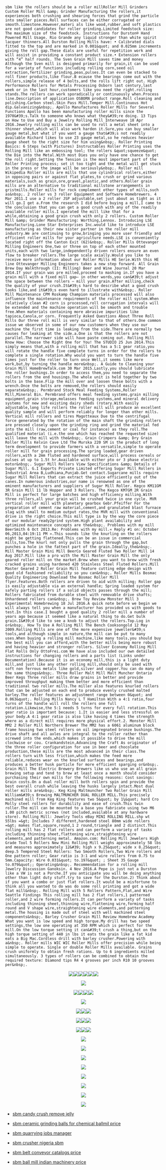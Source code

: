 
```
sbm like the rollers should be a roller millRoller Mill Grinders Custom Roller Mill &amp; Grinder Manufacturing the rollers,it experiences both crushing and shearing forces that grind the particle into smaller pieces.Roll surfaces can be either corrugated or smooth.limestone.However,materi als like wood,rubber,and soft plastics are not good candidates for roller grinding.Limited feedstock size: The maximum size of the feedstock. Instructions for Durston® Hand Powered Mill Usage. Rio Grande any liquid stronger than white spirit lacquer thinners.All Durston Rolling Mills have: • Calibrated dials fitted to the top and are marked in 0.001&quot; and 0.025mm increments giving the roll gap.These dials are useful for repetition work and will assist in providing a constant product size.• Extension rollers with “4” half rounds. The Sven Grain Mill saves time and money Although the Sven mill is designed primarily for grain,it can be used for a variety of functions including rolling corn,seed oil extraction,fertilizer grinding,peas,pulses.It can even be stacked to roll finer products,like flour.B ecause the bearings come out with the rollers,simple release of 4 bolts,and the rolls lift right out. High Performance Rollers for Metals Processing Osborn last century,last week or in the last hour,customers like you need the right.rolling stands.The rollers can work sporadically or continuously when.Process line.Description of application OSBORN product range.Roll cleaning and polishing.Carbon steel.Skin Pass Mill.Temper Mill.Continuous Hot dip.Galvanizing&nbsp;. Apollo Manufactures Roller Mills for Several Functions Apollo has been manufacturing roller mills since the 1970&#39;s.Talk to someone who knows what they&#39;re doing. 13 Tips on How to Use and Buy a Jewelry Rolling Mill Interweave 18 Apr 2016.Jewelry rolling mills can be used to roll a metal sheet into a thinner sheet,which will also work harden it.Sure,you can buy smaller gauge metal,but what if you want a gauge that&#39;s not readily available Richard likes to use 23 gauge metal,so he reduces heavier gauge sheet to the right size for him using&nbsp;. Roller Printing Basics: 6 Steps (with Pictures) Instructables Roller Printing uses the Rolling Mill like an embossing tool; the rollers &quot;squeeze&quot; the Die into the Metal.With most Dies you only have one chance to get the roll right.Setting the Tension is the most important part of the Roller Printing process; set it too tight and the metal will get stuck in the press or the image will be seriously&nbsp;. Roller mill Wikipedia Roller mills are mills that use cylindrical rollers,either in opposing pairs or against flat plates,to crush or grind various materials,such as grain,ore,gravel,plastic,and others.Roller grain mills are an alternative to traditional millstone arrangements in gristmills.Roller mills for rock complement other types of mills,such as&nbsp;. 2 roller vs 3 roller Equipment and Software Homebrewers. 4 Mar 2011.I use a 2 roller JSP adjustable,set just about as tight as it will go.I get a.From the research I did before buying a mill,I came to the conclusion that you can get a good crush with any of the readily available roller mills.I operated the mill like that for a while,obtaining a good grain crush with only 2 rollers. Custom Roller Mill &amp; Grinder Manufacturing: Worthing,Lennox. Introducing LSE Manufacturing.Lone Star Enterprises Inc.would like to introduce LSE manufacturing as their new sister partner in the roller mill industry.We are continuing to grow,bringing you more user friendly and efficient roller mills for your agriculture needs.LSE is conveniently located right off the Canton Exit (62)&nbsp;. Roller Mills Ottevanger Milling Engineers One,two or three on top of each other mounted units,each with two large,independently driven rollers ensure an even flow to breaker rollers.The large scale axially.Would you like to receive more information about our Roller Mills HE Serie.With this HE line Ottevanger Milling Engineers takes a new step forward. All Grain Brew Day Walkthrough (II: Milling) Beer and Wine Journal 20 Mar 2014.If your grain was pre milled,proceed to mashing in.If you have a grain mill with a fixed mill gap— in other words,you can&#39;t adjust the space between the rollers — mill your grain.After milling,check the quality of your crush.It&#39;s hard to describe what a good crush looks like,and it&#39;s even hard to illustrate with&nbsp;. Roller Mill Maintenance CPM Roskamp Champion materials processed will also influence the maintenance requirements of the roller mill system.When relatively clean #2 corn is processed,roll corrugation intervals will be extended and the machine operation will be smooth and trouble free.When materials containing more abrasive impurities like tapioca,Canola,or corn. Frequently Asked Questions About Three Roll Mills Our three roll mill is very similar to that of others.One common issue we observed in some of our new customers when they use our machine the first time is leaking from the side.There are normally two causes for leaking at the side.a.One is that the rollers are not parallel.The narrower side will have paste coming out. Rolling Mill Know How: Choose the Right One for You! The STUDIO 25 Jun 2014.This simply means that,with a rolling mill that has a 5:1 gear ratio,you will rotate the handle five complete turns in order for the rollers to complete a single rotation.Why would you want to turn the handle five times just for the roller to turn once Well,it seems like more work,but,by turning the handle more&nbsp;. A Guide to Cleaning your Grain Mill HomeBrewTalk.com 30 Mar 2015.Lastly,you should lubricate the roller bushings.In order to access them,you need to separate the rollers from the end housings.The whole unit is held together by two bolts in the base.Flip the mill over and loosen these bolts with a wrench.Once the bolts are removed,the rollers should easily separate&nbsp;. Permbrand Stock Meal Feeding Systems,Roller Mill,Mineral Bin. Permbrand offers meal feeding systems,grain milling equipment,grain storage,molasses feeding systems,and mineral delivery systems for new and existing dairy sheds (rotary.With easily adjustable,long life rollers the roller mill will produce an excellent quality sample and will perform reliably for longer than other mills. Vertical mill rollers and tires Magotteaux Due to the centrifugal force generated by the rotation of the main shaft the grinding rollers are pressed closely upon the grinding ring and grind the material fed into the mill (raw,cement or coal for instance) as they roll.The qualified material (i.e.the one which has reached the requested size) will leave the mill with the&nbsp;. Grain Crimpers &amp; Dry Grain Roller Mills Kelvin Cave Ltd The Murska 220 SM is the product of long term development to provide farmers with a versatile,simple to operate roller mill for grain processing.The spring loaded,gear driven rollers,with a 2mm fluted and hardened surface,will process cereals or pulses at up to 1.5t hr.Available with either pto or 3 phase electric motor&nbsp;. Sugar Mill Rollers View Specifications &amp; Details of Sugar Mill. G.I Exports Private Limited offering Sugar Mill Rollers in Industrial Area B,Ludhiana,Punjab.Get contact.Sugarcane mills require Sugar Mill Rollers that can extract the juice efficiently out of the canes.In numerous industries,our name is renowned as one of the eminent manufacturers and suppliers of Sugar Mill Roller. Kegco KM11GM 3R Grain Mill 11 lb Hopper and 3 Rollers. The Kegco KM7GM 2R Grain Mill is perfect for large batches and high efficiency milling.With three rollers,all your grain will be crushed twice in one cycle. MVR vertical roller mill with planetary gearbox Gebr.Pfeiffer For the preparation of cement raw material,cement,and granulated blast furnace slag with small to medium output rates,the MVR mill with conventional drive is the right choice.This mill type is by the way the core piece of our modular ready2grind system.High plant availability and optimized maintenance concepts are the&nbsp;. Problems with my mill BeerSmith 6 Oct 2013.Re: Problems with my mill.« Reply #1 on: October 06,2013,04:19:11 PM ».This sounds like the knurling on the rollers might be getting flattened.This can be an issue in commercial mills,too.The knurl not only pulls the grain through the gap,but punches a hole in the fattest part of the grain.Ideally,the&nbsp;. Mill Master Grain Mini Mill BeerCo Geared Fluted Two Roller Mill 14 Aug 2017.Mill like a pro with the Mill Master Grain Mill the only geared roller mill on the market.Brew when you want to brew with fresh cracked grains using hardened 420 Stainless Steel Fluted Rollers.Mill Master Geared 2 Roller Grain Mill feature cutting edge design with good old fashioned reliability so you can&nbsp;. Roller Mills Bosmac Quality Engineering Download the Bosmac Roller Mill flyer.Features.Both rollers are driven to aid with milling; Roller gap is easily adjustable via an external handle; Spring loaded system for safely parting rollers if a solid objects passes through the mill; Rollers fabricated from durable steel with removable drive shafts; Unhardened rollers can&nbsp;. Brew Toy Review Monster Mill 3 Experimental Homebrewing 18 Jul 2016.A quick note before we begin we will always tell you when a manufacturer has provided us with goods to test.In this case.I bought a good quality 2 roller mill a number of years ago because it seemed like a natural thing to do.Get bulk grain.I&#39;d like to see a knob to adjust the rollers.Top.Log in or&nbsp;. How To Use A Rolling Mill The Bench Cooksongold 12 May 2009.Rolling Mills are one of the more expensive jeweller&#39;s tools,and although simple in nature,the mill can be put to many uses.When buying a rolling mill machine,like many tools,you should buy the best mill you can afford,with the better mills being more robust and having heavier and stronger rollers. Silver Economy Rolling Mill Flat Rolls Only OttoFrei.com We have also included our own detailed instructions for changing rollers and a parts list (Links under Documentation).Because it is an economy mill,this is a light duty mill,and just like any other rolling mill,should only be used with soft non ferrous metals like gold,silver and copper.You can do many of the same things&nbsp;. Three Roller Malt Mill Malt Muncher Ontario Beer Kegs Three roller mills draw grains in better and provide improved throughput making them better and more efficient than traditional two roller mills.The miller also features knurled rollers that can be adjusted on each end to produce evenly crushed malted barley.The roller features an adjustment range between 0&quot; and 0.063&quot;. Rolling Mills Nancy L T Hamilton With a 4:1 ratio,four turns of the handle will roll the rollers one full rotation.Likewise,the 5:1 needs 5 turns for every full rotation.This gear ratio is important because: 1.It is easier and less stressful on your body.A 4:1 gear ratio is also like having 4 times the strength where as a direct mill requires more physical effort.2. Monster Mill MM2 2 Roller Mill Northern Brewer The MM2 has a 6061 aluminum block frame housing two steel rollers on oil impregnated bronze bushings.The drive shaft and all axles are integral to the roller rather than screwed into the ends,which makes it possible to drive the mill clockwise or cou. Crankandstein,Advancing the Craft As originator of the three roller configuration for use in beer and chocolate production,these mills are the most advanced in their class.The rollers turn with less friction,which makes the feed more reliable,reduces wear on the knurled surfaces and bearings,and produces a better husk particle for more efficient sparging or&nbsp;. Grain Mill The Electric Brewery Brewers like us who use an all grain brewing setup and tend to brew at least once a month should consider purchasing their own mills for the following reasons: Cost savings: Grain costs.On a dual roller mill both rollers spin and provide the best overall crush while leaving the husks largely intact.Most dual roller mills are&nbsp;. Keg King Maltmuncher Two Roller Grain Mill William&#39;s Brewing MALTMUNCHER DUAL ROLLER MILL.This precisely machined mill from Keg King features two 5&quot; by 1¼&quot; hard Cro Molly steel rollers for durability and ease of crush.This twin roller.The mill can be mounted to a base you fabricate using two M6 1.00 pitch metric screws (not included,available at any hardware store). Rolling Mill: Jewelry Tools eBay MINI ROLLING MILL.shp wt 55lbs =&gt; Includes 7 different,hardened steel 80mm wide rollers =&gt; makes flat,square,round,1 2 round,triangle and 2 distinct.This rolling mill has 2 flat rollers and can perform a variety of tasks including thinning sheet,flattening wire,straightening wire elements,and patterning metal. Amazon.com: Rolling Mill Jewelers High Grade Tool 5 Rollers New Mini Rolling Mill weighs approximately 58 lbs and measures approximately 12&#39; high x 9.25&quot; wide x 8.25&quot; deep.5 Tempered Steel Rollers: Two Smooth Rollers,Two Wire rollers and One pattern roller; Gear ratio is 3:1 and wire rollers from 0.75 to 5mm.Capacity: Wire 0.031&quot; to.197&quot; ; Sheet 35 Gauge to.079&quot;; Operating&nbsp;. Recommendation for a rolling mill Jewelry Discussion Ganoksin. 4 Nov 2016.A Pepe is just not a Durston like a VW is not a Porche.If you anticipate you will be doing anything other than light duty stuff.try to save for the Durston.2) Think about if you want a combo or just flat rollers.It would be a misfortune to think all you wanted to do was do some roll printing and got a wide flat mill&nbsp;. Rolling Mill with 5 Rollers Pattern,Flat,and Wire Seattle Findings This rolling mill has 2 flat rollers,1 patterned roller,and 2 wire forming rollers.It can perform a variety of tasks including thinning sheet,thinning wire,flattening wire,forming half round and V shape wire,straightening wire elements,and patterning metal.The housing is made out of steel with well machined steel components&nbsp;. Barley Crusher Grain Mill Review Homebrew Academy What you want is low speed and high torque.My drill has two speed settings,the low one operating at 350 RPM which is perfect for the mill.On the low torque setting it can&#39;t crush a thing,but on the high torque setting of 440 in lbs it eats the grain like a fat kid eats a Big Mac.Cordless drill with barley crusher.Powering with a&nbsp;. Roller mills WIC WIC Roller Mills offer precision while being simple to operate. Single or double Roller Mills available. Grains crush uniformly to obtain fresh rations. Up to 6 ingredients milled simultaneously. 3 types of rollers can be combined to obtain the required texture: Diamond tips R4 4 grooves per inch R10 10 grooves per&nbsp;. 
```

<div align="center">
  
<a rel="nofollow" href="https://m.shibang-china.com?f=github&k=sbm+like+the+rollers+should+be+a+roller+mill"><img src="https://static.shibang-china.com/en/l.png"></a><img src="https://static.shibang-china.com/en/hw.png"><a rel="nofollow" href="https://m.shibang-china.com/product/?f=github&k=sbm+like+the+rollers+should+be+a+roller+mill"><img src="https://static.shibang-china.com/en/p.png"></a><a rel="nofollow" href="https://m.shibang-china.com/cases/?f=github&k=sbm+like+the+rollers+should+be+a+roller+mill"><img src="https://static.shibang-china.com/en/c.png"></a><a rel="nofollow" href="https://m.shibang-china.com/news/?f=github&k=sbm+like+the+rollers+should+be+a+roller+mill"><img src="https://static.shibang-china.com/en/n.png"></a><a rel="nofollow" href="https://m.shibang-china.com?f=github&k=sbm+like+the+rollers+should+be+a+roller+mill"><img src="https://static.shibang-china.com/en/m.png"></a>

<a rel="nofollow" href="https://m.shibang-china.com/product/?f=github&k=sbm+like+the+rollers+should+be+a+roller+mill"><img src="https://static.shibang-china.com/en/b.jpg"></a>
  
<a rel="nofollow" href="https://m.shibang-china.com/solution-aggregate.html?f=github&k=sbm+like+the+rollers+should+be+a+roller+mill"><img src="https://static.shibang-china.com/en/a.jpg"></a><a rel="nofollow" href="https://m.shibang-china.com/solution-mine.html?f=github&k=sbm+like+the+rollers+should+be+a+roller+mill"><img src="https://static.shibang-china.com/en/m.jpg"></a><a rel="nofollow" href="https://m.shibang-china.com/solution-mill.html?f=github&k=sbm+like+the+rollers+should+be+a+roller+mill"><img src="https://static.shibang-china.com/en/g.jpg"></a><a rel="nofollow" href="https://m.shibang-china.com/solution-epc.html?f=github&k=sbm+like+the+rollers+should+be+a+roller+mill"><img src="https://static.shibang-china.com/en/e.jpg"></a>

<a rel="nofollow" href="https://m.shibang-china.com/product/?f=github&k=sbm+like+the+rollers+should+be+a+roller+mill"><img src="https://static.shibang-china.com/en/a-p.png"></a>

<a rel="nofollow" href="https://m.shibang-china.com/product/crusher/c6x.html?f=github&k=sbm+like+the+rollers+should+be+a+roller+mill"><img src="https://static.shibang-china.com/en/j.jpg"></a><a rel="nofollow" href="https://m.shibang-china.com/product/crusher/ci5x.html?f=github&k=sbm+like+the+rollers+should+be+a+roller+mill"><img src="https://static.shibang-china.com/en/i.jpg"></a><a rel="nofollow" href="https://m.shibang-china.com/product/crusher/hst.html?f=github&k=sbm+like+the+rollers+should+be+a+roller+mill"><img src="https://static.shibang-china.com/en/c.jpg"></a>

<a rel="nofollow" href="https://m.shibang-china.com/product/mill/mtw.html?f=github&k=sbm+like+the+rollers+should+be+a+roller+mill"><img src="https://static.shibang-china.com/en/mtw.jpg"></a><a rel="nofollow" href="https://m.shibang-china.com/product/mill/scm.html?f=github&k=sbm+like+the+rollers+should+be+a+roller+mill"><img src="https://static.shibang-china.com/en/scm.jpg"></a><a rel="nofollow" href="https://m.shibang-china.com/product/mill/lm.html?f=github&k=sbm+like+the+rollers+should+be+a+roller+mill"><img src="https://static.shibang-china.com/en/lm.jpg"></a>

<a rel="nofollow" href="https://m.shibang-china.com/product/sand/vsi6x.html?f=github&k=sbm+like+the+rollers+should+be+a+roller+mill"><img src="https://static.shibang-china.com/en/6x.jpg"></a><a rel="nofollow" href="https://m.shibang-china.com/product/sand/vu.html?f=github&k=sbm+like+the+rollers+should+be+a+roller+mill"><img src="https://static.shibang-china.com/en/vu.jpg"></a><a rel="nofollow" href="https://m.shibang-china.com/product/mobile/klun.html?f=github&k=sbm+like+the+rollers+should+be+a+roller+mill"><img src="https://static.shibang-china.com/en/k.jpg"></a>

<a rel="nofollow" href="https://m.shibang-china.com/cases/?f=github&k=sbm+like+the+rollers+should+be+a+roller+mill"><img src="https://static.shibang-china.com/en/case.png"></a>

<a rel="nofollow" href="https://m.shibang-china.com/cases/aggregate/202.html?f=github&k=sbm+like+the+rollers+should+be+a+roller+mill"><img src="https://static.shibang-china.com/en/c-1.jpg"></a>

<a rel="nofollow" href="https://m.shibang-china.com/cases/aggregate/203.html?f=github&k=sbm+like+the+rollers+should+be+a+roller+mill"><img src="https://static.shibang-china.com/en/c-2.jpg"></a>

<a rel="nofollow" href="https://m.shibang-china.com/cases/mill/123.html?f=github&k=sbm+like+the+rollers+should+be+a+roller+mill"><img src="https://static.shibang-china.com/en/c-3.jpg"></a>

<a rel="nofollow" href="https://m.shibang-china.com/contact_us.html?f=github&k=sbm+like+the+rollers+should+be+a+roller+mill"><img src="https://static.shibang-china.com/en/contact.png"></a>

<a rel="nofollow" href="https://swt.shibang-china.com/?f=github&k=sbm+like+the+rollers+should+be+a+roller+mill"><img src="https://static.shibang-china.com/en/chat.png"></a>

<a rel="nofollow" href="https://whatsapp.shibangsoft.com/WhatsApp.php?f=github&k=sbm+like+the+rollers+should+be+a+roller+mill"><img src="https://static.shibang-china.com/en/whatsapp.png"></a>

<a rel="nofollow" href="https://m.shibang-china.com/?f=github&k=sbm+like+the+rollers+should+be+a+roller+mill"><img src="https://static.shibang-china.com/en/website.png"></a>

</div>


* [sbm candy crush remove jelly](sbm%20candy%20crush%20remove%20jelly.md)

* [sbm ceramic grinding balls for chemical ballmil price](sbm%20ceramic%20grinding%20balls%20for%20chemical%20ballmil%20price.md)

* [sbm quarrying jobs manager](sbm%20quarrying%20jobs%20manager.md)

* [sbm crusher nigeria sbm](sbm%20crusher%20nigeria%20sbm.md)

* [sbm belt conveyor catalogs price](sbm%20belt%20conveyor%20catalogs%20price.md)

* [sbm ball mill indian machinery price](sbm%20ball%20mill%20indian%20machinery%20price.md)
